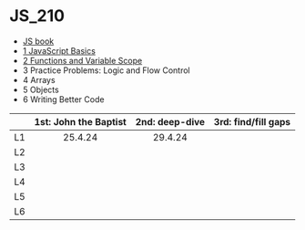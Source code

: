# JS_210

- [JS book](https://github.com/SandyRodger/launch_school_books/blob/main/javascript.md)
- [1 JavaScript Basics](https://github.com/SandyRodger/JS_210/blob/main/L1_Javascript_basics.md)
- [2 Functions and Variable Scope](https://github.com/SandyRodger/JS_210/blob/main/L2_functions_and_variable_scope.md)
- 3	Practice Problems: Logic and Flow Control
- 4	Arrays
- 5	Objects
- 6	Writing Better Code

|  | 1st: John the Baptist | 2nd: deep-dive | 3rd: find/fill gaps |
| :--- | :---: | :---: | :---: | 
| L1 | 25.4.24 | 29.4.24 |
| L2 |
| L3 | 
| L4 |
| L5 |
| L6 |
